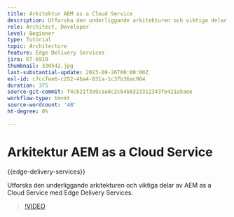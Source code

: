 ```yaml
---
title: Arkitektur AEM as a Cloud Service
description: Utforska den underliggande arkitekturen och viktiga delar av AEM as a Cloud Service med Edge Delivery Services.
role: Architect, Developer
level: Beginner
type: Tutorial
topic: Architecture
feature: Edge Delivery Services
jira: KT-6919
thumbnail: 330542.jpg
last-substantial-update: 2023-09-26T00:00:00Z
exl-id: c7ccfee6-c252-4ba4-831a-1c37b36ac964
duration: 375
source-git-commit: f4c621f3a9caa8c2c64b8323312343fe421a5aee
workflow-type: tm+mt
source-wordcount: '48'
ht-degree: 0%

---
```


# Arkitektur AEM as a Cloud Service

{{edge-delivery-services}}

Utforska den underliggande arkitekturen och viktiga delar av AEM as a Cloud Service med Edge Delivery Services.

>[!VIDEO](https://video.tv.adobe.com/v/330542?quality=12&learn=on)
